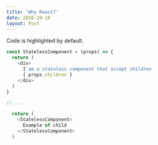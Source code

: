 ```yaml
---
title: 'Why React?'
date: 2016-10-10
layout: Post
---
```


Code is highlighted by default.

```js
const StatelessComponent = (props) => {
  return (
    <div>
      I'am a stateless component that accept children
      { props.children }
    </div>
  )
}

// ...

  return (
    <StatelessComponent>
      Example of child
    </StatelessComponent>
  )
```

